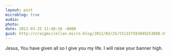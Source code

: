 ```yaml
---
layout: post
microblog: true
audio: 
photo: 
date: 2011-03-25 11:40:10 -0600
guid: http://craigmcclellan.micro.blog/2011/03/25/t51337593849253888.html
---
```

Jesus, You have given all so I give you my life. I will raise your banner high.
